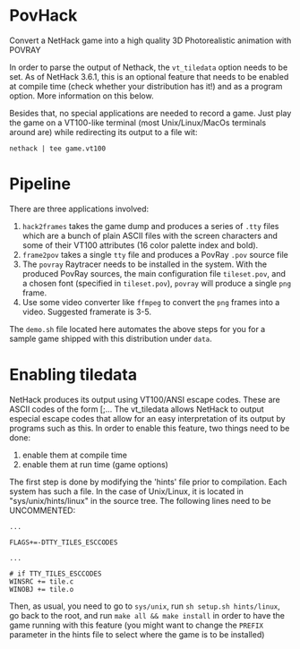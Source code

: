 # PovHack

Convert a NetHack game into a high quality 3D Photorealistic animation with POVRAY

In order to parse the output of Nethack, the `vt_tiledata` option needs to be set.
As of NetHack 3.6.1, this is an optional feature that needs to be enabled at compile time (check whether your distribution has it!)
and as a program option. More information on this below.

Besides that, no special applications are needed to record a game. Just play the game on a VT100-like terminal (most Unix/Linux/MacOs terminals around are) while redirecting its output to a file wit:

```nethack | tee game.vt100```

# Pipeline

There are three applications involved:
1. `hack2frames` takes the game dump and produces a series of `.tty` files which are a bunch of plain ASCII files with the screen characters and some of their VT100 attributes (16 color palette index and bold).
2. `frame2pov` takes a single `tty` file and produces a PovRay `.pov` source file
3. The `povray` Raytracer needs to be installed in the system. With the produced PovRay sources, the main configuration file `tileset.pov`, and a chosen font (specified in `tileset.pov`), `povray` will produce a single `png` frame.
4. Use some video converter like `ffmpeg` to convert the `png` frames into a video. Suggested framerate is 3-5.

The `demo.sh` file located here automates the above steps for you for a sample game shipped with this distribution under `data`.

# Enabling tiledata

NetHack produces its output using VT100/ANSI escape codes. These are ASCII codes of the form <ESC>[<param1>;<param2>...<letter>
The vt_tiledata allows NetHack to output especial escape codes that allow for an easy interpretation of its output by programs such as this.
In order to enable this feature, two things need to be done:

1. enable them at compile time
1. enable them at run time (game options)

The first step is done by modifying the 'hints' file prior to compilation.
Each system has such a file. 
In the case of Unix/Linux, it is located in "sys/unix/hints/linux" in the source tree.
The following lines need to be UNCOMMENTED:

```
...

FLAGS+=-DTTY_TILES_ESCCODES

...

# if TTY_TILES_ESCCODES
WINSRC += tile.c
WINOBJ += tile.o
```

Then, as usual, you need to go to `sys/unix`, run `sh setup.sh hints/linux`, go back to the root, and run `make all && make install` 
in order to have the game running with this feature (you might want to change the `PREFIX` parameter in the hints file to select where the
game is to be installed)






